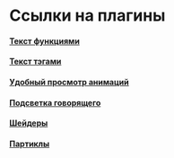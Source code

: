 # Ссылки на плагины
#### [Текст функциями](https://github.com/yukinogatari/Ren-Py-FancyText)
#### [Текст тэгами](https://wattson.itch.io/kinetic-text-tags)
#### [Удобный просмотр анимаций](https://github.com/kyouryuukunn/renpy-ActionEditor3)
#### [Подсветка говорящего](https://wattson.itch.io/renpy-auto-highlight)
#### [Шейдеры](https://remort-studios.itch.io/make-visual-novels-rspv1)
#### [Партиклы](https://tofurocks.itch.io/snowfall-gui)